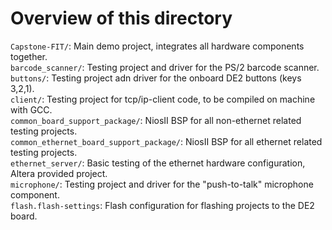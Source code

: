 # Overview of this directory  
`Capstone-FIT/`: Main demo project, integrates all hardware components together.  
`barcode_scanner/`: Testing project and driver for the PS/2 barcode scanner.  
`buttons/`: Testing project adn driver for the onboard DE2 buttons (keys 3,2,1).  
`client/`: Testing project for tcp/ip-client code, to be compiled on machine with GCC.  
`common_board_support_package/`: NiosII BSP for all non-ethernet related testing projects.  
`common_ethernet_board_support_package/`: NiosII BSP for all ethernet related testing projects.  
`ethernet_server/`: Basic testing of the ethernet hardware configuration, Altera provided project.  
`microphone/`: Testing project and driver for the "push-to-talk" microphone component.  
`flash.flash-settings`: Flash configuration for flashing projects to the DE2 board.  
